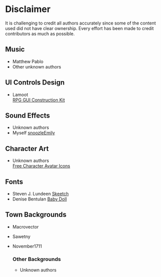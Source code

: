 # Disclaimer

It is challenging to credit all authors accurately since some of the content used did not have clear ownership. Every effort has been made to credit contributors as much as possible.

## Music

- Matthew Pablo
- Other unknown authors

## UI Controls Design

- Lamoot  
  [RPG GUI Construction Kit](https://opengameart.org/content/rpg-gui-construction-kit-v10)

## Sound Effects

- Unknown authors
- Myself
  [snoozleEmily](https://github.com/snoozleEmily)

## Character Art

- Unknown authors  
  [Free Character Avatar Icons](https://craftpix.net/freebies/free-character-avatar-icons/)

## Fonts

- Steven J. Lundeen
  [Skeetch](https://www.dafont.com/skeetch.font)
- Denise Bentulan
  [Baby Doll](https://www.dafont.com/babydoll.font)

## Town Backgrounds

- Macrovector
- Sawetny
- November1711

  ### Other Backgrounds

  - Unknown authors
